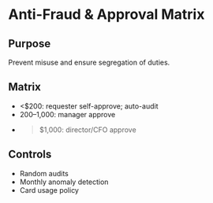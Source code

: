 # Anti-Fraud & Approval Matrix

## Purpose
Prevent misuse and ensure segregation of duties.

## Matrix
- <$200: requester self-approve; auto-audit
- $200–$1,000: manager approve
- >$1,000: director/CFO approve

## Controls
- Random audits
- Monthly anomaly detection
- Card usage policy

